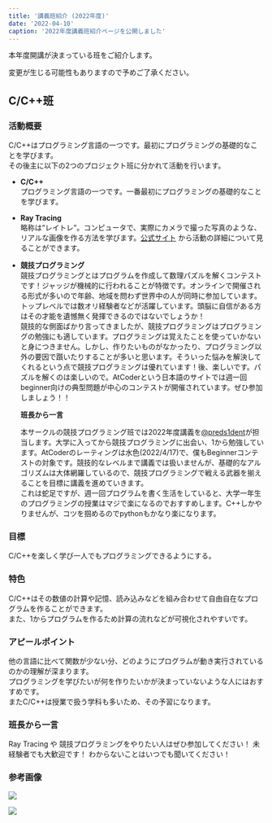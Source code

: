 ```yaml
---
title: '講義班紹介 (2022年度)'
date: '2022-04-10'
caption: '2022年度講義班紹介ページを公開しました'
---
```


本年度開講が決まっている班をご紹介します。

変更が生じる可能性もありますので予めご了承ください。

<!--
## Unity班

### 目標

ゲームを作れるレベルまで、Unity及びC#の扱い方を学び、最終的には1人、或いは複数人で協力して、何かしらのゲームを作成出来るようになることを目指します。  

### 使用言語・ツール

C#, Unity, GitHub

### アピールポイント

Unityはプロトタイプ作成に優れたソフトですので、自分の思う事を即座に形に出来ます。  
また、昨今Unityの地位は上がっており、社会に出てからもUnityのスキルは大いに活かせることでしょう。  

### 班長から一言

ゲームを作れると楽しいよ！
-->

## C/C++班

### 活動概要

C/C++はプログラミング言語の一つです。最初にプログラミングの基礎的なことを学びます。  
その後主に以下の2つのプロジェクト班に分かれて活動を行います。

* **C/C++**  
プログラミング言語の一つです。一番最初にプログラミングの基礎的なことを学びます。
* **Ray Tracing**  
略称は“レイトレ“。コンピュータで、実際にカメラで撮った写真のような、リアルな画像を作る方法を学びます。[公式サイト](https://p-ray.oskt.us/) から活動の詳細について見ることができます。
* **競技プログラミング**  
競技プログラミングとはプログラムを作成して数理パズルを解くコンテストです！ジャッジが機械的に行われることが特徴です。オンラインで開催される形式が多いので年齢、地域を問わず世界中の人が同時に参加しています。トップレベルでは数オリ経験者などが活躍しています。頭脳に自信がある方はその才能を遺憾無く発揮できるのではないでしょうか！<br>競技的な側面ばかり言ってきましたが、競技プログラミングはプログラミングの勉強にも適しています。プログラミングは覚えたことを使っていかないと身につきません。しかし、作りたいものがなかったり、プログラミング以外の要因で躓いたりすることが多いと思います。そういった悩みを解決してくれるという点で競技プログラミングは優れています！後、楽しいです。パズルを解くのは楽しいので。AtCoderという日本語のサイトでは週一回beginner向けの典型問題が中心のコンテストが開催されています。ぜひ参加しましょう！！

  **班長から一言**
  
  本サークルの競技プログラミング班では2022年度講義を[@preds1dent](https://twitter.com/Preds1dent)が担当します。大学に入ってから競技プログラミングに出会い、1から勉強しています。AtCoderのレーティングは水色(2022/4/17)で、僕もBeginnerコンテストの対象です。競技的なレベルまで講義では扱いませんが、基礎的なアルゴリズムは大体網羅しているので、競技プログラミングで戦える武器を揃えることを目標に講義を進めていきます。<br>これは蛇足ですが、週一回プログラムを書く生活をしていると、大学一年生のプログラミングの授業はマジで楽になるのでおすすめします。C++しかやりませんが、コツを掴めるのでpythonもかなり楽になります。
### 目標

C/C++を楽しく学び一人でもプログラミングできるようにする。

### 特色

C/C++はその数値の計算や記憶、読み込みなどを組み合わせて自由自在なプログラムを作ることができます。  
また、1からプログラムを作るため計算の流れなどが可視化されやすいです。

### アピールポイント

他の言語に比べて関数が少ない分、どのようにプログラムが動き実行されているのかの理解が深まります。  
プログラミングを学びたいが何を作りたいかが決まっていないような人にはおすすめです。  
またC/C++は授業で扱う学科も多いため、その予習になります。

### 班長から一言

Ray Tracing や 競技プログラミングをやりたい人はぜひ参加してください！ 未経験者でも大歓迎です！ わからないことはいつでも聞いてください！

### 参考画像

![](https://i.imgur.com/7E9fVom.png)

![](https://i.imgur.com/BdzcBUU.png)
